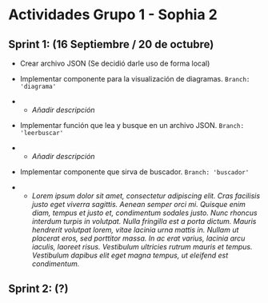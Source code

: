 # Actividades Grupo 1 - Sophia 2

## Sprint 1: (16 Septiembre / 20 de octubre)

- Crear archivo JSON (Se decidió darle uso de forma local)

- Implementar componente para la visualización de diagramas. `Branch: 'diagrama'`

- - *Añadir descripción*

- Implementar función que lea y busque en un archivo JSON. `Branch: 'leerbuscar'`

- - *Añadir descripción*

- Implementar componente que sirva de buscador. `Branch: 'buscador'`

- - *Lorem ipsum dolor sit amet, consectetur adipiscing elit. Cras facilisis justo eget viverra sagittis. Aenean semper orci mi. Quisque enim diam, tempus et justo et, condimentum sodales justo. Nunc rhoncus interdum turpis in volutpat. Nulla fringilla est a porta dictum. Mauris hendrerit volutpat lorem, vitae lacinia urna mattis in. Nullam ut placerat eros, sed porttitor massa. In ac erat varius, lacinia arcu iaculis, laoreet risus. Vestibulum ultricies rutrum mauris et tempus. Vestibulum dapibus elit eget magna tempus, ut eleifend est condimentum.*

## Sprint 2: (?)